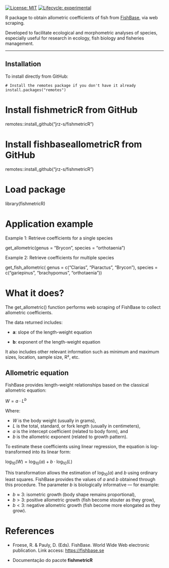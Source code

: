 [![License:
MIT](https://img.shields.io/badge/license-MIT-blue.svg)](LICENSE)
[![Lifecycle:
experimental](https://img.shields.io/badge/lifecycle-experimental-orange.svg)](https://lifecycle.r-lib.org/articles/stages.html)

R package to obtain allometric coefficients of fish from
[FishBase](https://www.fishbase.se/), via web scraping.

Developed to facilitate ecological and morphometric analyses of species,
especially useful for research in ecology, fish biology and fisheries
management.

------------------------------------------------------------------------

## Installation

To install directly from GitHub:

    # Install the remotes package if you don't have it already
    install.packages("remotes")

# Install fishmetricR from GitHub

remotes::install\_github(“jrz-s/fishmetricR”)

# Install fishbaseallometricR from GitHub

remotes::install\_github(“jrz-s/fishmetricR”)

# Load package

library(fishmetricR)

# Application example

Example 1: Retrieve coefficients for a single species

get\_allometric(genus = “Brycon”, species = “orthotaenia”)

Example 2: Retrieve coefficients for multiple species

get\_fish\_allometric( genus = c(“Clarias”, “Piaractus”, “Brycon”),
species = c(“gariepinus”, “brachypomus”, “orthotaenia”))

# What it does?

The get\_allometric() function performs web scraping of FishBase to
collect allometric coefficients.

The data returned includes:

-   **a**: slope of the length-weight equation

-   **b**: exponent of the length-weight equation

It also includes other relevant information such as minimum and maximum
sizes, location, sample size, R², etc.

## Allometric equation

FishBase provides length-weight relationships based on the classical
allometric equation:

*W* = *a* ⋅ *L*<sup>*b*</sup>

Where:

-   *W* is the body weight (usually in grams),
-   *L* is the total, standard, or fork length (usually in centimeters),
-   *a* is the intercept coefficient (related to body form), and
-   *b* is the allometric exponent (related to growth pattern).

To estimate these coefficients using linear regression, the equation is
log-transformed into its linear form:

log<sub>10</sub>(*W*) = log<sub>10</sub>(*a*) + *b* ⋅ log<sub>10</sub>(*L*)

This transformation allows the estimation of log<sub>10</sub>(*a*) and
*b* using ordinary least squares. FishBase provides the values of *a*
and *b* obtained through this procedure. The parameter *b* is
biologically informative — for example:

-   *b* ≈ 3: isometric growth (body shape remains proportional),
-   *b* &gt; 3: positive allometric growth (fish become stouter as they
    grow),
-   *b* &lt; 3: negative allometric growth (fish become more elongated
    as they grow).

# References

-   Froese, R. & Pauly, D. (Eds). FishBase. World Wide Web electronic
    publication. Link access: <https://fishbase.se>

-   Documentação do pacote **fishmetricR**
